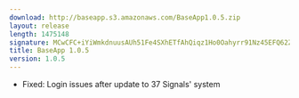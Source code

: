 ```yaml
---
download: http://baseapp.s3.amazonaws.com/BaseApp1.0.5.zip
layout: release
length: 1475148
signature: MCwCFC+iYiWmkdnuusAUh51Fe4SXhETfAhQiqz1Ho0Oahyrr91Nz45EFQ62ZhA==
title: BaseApp 1.0.5
version: 1.0.5
---
```


- Fixed: Login issues after update to 37 Signals' system
